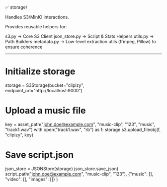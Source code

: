 ✅ storage/

Handles S3/MinIO interactions.

Provides reusable helpers for:

s3.py → Core S3 Client
json_store.py → Script & Stats Helpers
utils.py → Path Builders
metadata.py → Low-level extraction utils (ffmpeg, Pillow) to ensure coherence


___________________________________________________________________________________

# Initialize storage
storage = S3Storage(bucket="clipizy", endpoint_url="http://localhost:9000")

# Upload a music file
key = asset_path("john.doe@example.com", "music-clip", "123", "music", "track1.wav")
with open("track1.wav", "rb") as f:
    storage.s3.upload_fileobj(f, "clipizy", key)

# Save script.json
json_store = JSONStore(storage)
json_store.save_json(
    script_path("john.doe@example.com", "music-clip", "123"),
    {"music": [], "video": [], "images": []}
)